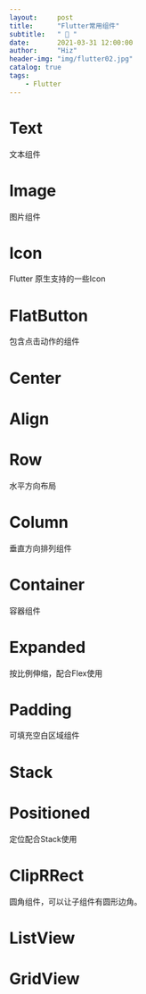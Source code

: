 ```yaml
---
layout:     post
title:      "Flutter常用组件"
subtitle:   " 📄 "
date:       2021-03-31 12:00:00
author:     "Hiz"
header-img: "img/flutter02.jpg"
catalog: true
tags:
    - Flutter
---
```


# Text

文本组件

# Image

图片组件

# Icon

Flutter 原生支持的一些Icon

# FlatButton

包含点击动作的组件

# Center

# Align

# Row

水平方向布局

# Column

垂直方向排列组件

# Container

容器组件

# Expanded

按比例伸缩，配合Flex使用

# Padding

可填充空白区域组件

# Stack

# Positioned

定位配合Stack使用

# ClipRRect

圆角组件，可以让子组件有圆形边角。

# ListView

# GridView

